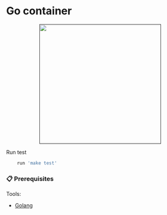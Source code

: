 # Go container

<p align="center">
<a href=""><img src="https://miro.medium.com/max/880/1*136qhXxInh44-pWrPrkLTw.png" align="center" height="321" width="326" ></a>
</p>


Run test 
```sh
	run 'make test'
```

### 📋 Prerequisites

Tools: 
- [Golang](https://golang.org/doc/install)
